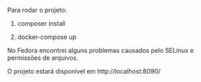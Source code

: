 Para rodar o projeto:

1. composer install

2. docker-compose up


No Fedora encontrei alguns problemas causados pelo SELinux e permissões de arquivos.


O projeto estará disponível em http://localhost:8090/
